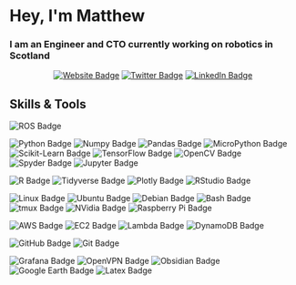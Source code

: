 # Hey, I'm Matthew

### I am an Engineer and CTO currently working on robotics in Scotland

<div align="center">

[![Website Badge](https://img.shields.io/badge/-Blog-da2c30?style=flat&logo=Google-Chrome&logoColor=white&link=https://mshields.name/)](https://mshields.name/)  <!--[![Mail Badge](https://img.shields.io/badge/-email-EA4335?style=flat&logo=GMail&logoColor=white&link=mailto:matthew.shields.1986@gmail.com)](mailto:matthew.shields.1986@gmail.com)  -->[![Twitter Badge](https://img.shields.io/badge/-@MShields_esq-1DA1F2?style=flat&labelColor=1ca0f1&logo=twitter&logoColor=white&link=https://twitter.com/MShields_esq)](https://twitter.com/MShields_esq)  [![LinkedIn Badge](https://img.shields.io/badge/-LinkedIn-0A66C2?style=flat&logo=Linkedin&logoColor=white&link=https://www.linkedin.com/in/matthew-harry-shields/)](https://www.linkedin.com/in/matthew-harry-shields/)

</div>

## Skills & Tools
![ROS Badge](https://img.shields.io/badge/-ROS-22314E?style=flat&logo=ROS&logoColor=white)

![Python Badge](https://img.shields.io/badge/-Python-3776AB?style=flat&logo=Python&logoColor=white)
![Numpy Badge](https://img.shields.io/badge/-Numpy-013243?style=flat&logo=Numpy&logoColor=white)
![Pandas Badge](https://img.shields.io/badge/-Pandas-150458?style=flat&logo=Pandas&logoColor=white)
![MicroPython Badge](https://img.shields.io/badge/-MicroPython-2B2728?style=flat&logo=MicroPython%20IDE&logoColor=white)
![Scikit-Learn Badge](https://img.shields.io/badge/-Scikit%20Learn-F7931E?style=flat&logo=scikitlearn&logoColor=white)
![TensorFlow Badge](https://img.shields.io/badge/-TensorFlow-FF6F00?style=flat&logo=TensorFlow&logoColor=white)
![OpenCV Badge](https://img.shields.io/badge/-OpenCV-5C3EE8?style=flat&logo=OpenCV&logoColor=white)
![Spyder Badge](https://img.shields.io/badge/-Spyder-FF0000?style=flat&logo=Spyder%20IDE&logoColor=white)
![Jupyter Badge](https://img.shields.io/badge/-Jupyter-F37626?style=flat&logo=Jupyter&logoColor=white)

![R Badge](https://img.shields.io/badge/-R-276DC3?style=flat&logo=R&logoColor=white)
![Tidyverse Badge](https://img.shields.io/badge/-Tidyverse-1A162D?style=flat&logo=Tidyverse&logoColor=white)
![Plotly Badge](https://img.shields.io/badge/-Plotly-3F4F75?style=flat&logo=Plotly&logoColor=white)
![RStudio Badge](https://img.shields.io/badge/-RStudio-75AADB?style=flat&logo=RStudio&logoColor=white)

![Linux Badge](https://img.shields.io/badge/-Linux-FCC624?style=flat&logo=Linux&logoColor=white)
![Ubuntu Badge](https://img.shields.io/badge/-Ubuntu-E95420?style=flat&logo=Ubuntu&logoColor=white)
![Debian Badge](https://img.shields.io/badge/-Debian-A81D33?style=flat&logo=Debian&logoColor=white)
![Bash Badge](https://img.shields.io/badge/-Bash-4EAA25?style=flat&logo=GNU%20Bash&logoColor=white)
![tmux Badge](https://img.shields.io/badge/-tmux-1BB91F?style=flat&logo=tmux&logoColor=white)
![NVidia Badge](https://img.shields.io/badge/-NVidia-76B900?style=flat&logo=NVidia&logoColor=white)
![Raspberry Pi Badge](https://img.shields.io/badge/-Raspberry%20Pi-A22846?style=flat&logo=Raspberry%20Pi&logoColor=white)

![AWS Badge](https://img.shields.io/badge/-AWS-232F3E?style=flat&logo=Amazon%20AWS&logoColor=white)
![EC2 Badge](https://img.shields.io/badge/-EC2-FF9900?style=flat&logo=Amazon%20EC2&logoColor=white)
![Lambda Badge](https://img.shields.io/badge/-Lambda-FF9900?style=flat&logo=AWS%20Lambda&logoColor=white)
![DynamoDB Badge](https://img.shields.io/badge/-DynamoDB-4053D6?style=flat&logo=Amazon%20DynamoDB&logoColor=white)

![GitHub Badge](https://img.shields.io/badge/-GitHub-181717?style=flat&logo=GitHub&logoColor=white)
![Git Badge](https://img.shields.io/badge/-Git-F05032?style=flat&logo=Git&logoColor=white)

![Grafana Badge](https://img.shields.io/badge/-Grafana-F46800?style=flat&logo=Grafana&logoColor=white)
![OpenVPN Badge](https://img.shields.io/badge/-OpenVPN-EA7E20?style=flat&logo=OpenVPN&logoColor=white)
![Obsidian Badge](https://img.shields.io/badge/-Obsidian-483699?style=flat&logo=Obsidian&logoColor=white)
![Google Earth Badge](https://img.shields.io/badge/-Google%20Earth-4285F4?style=flat&logo=Google%20Earth&logoColor=white)
![Latex Badge](https://img.shields.io/badge/-Latex-008080?style=flat&logo=latex&logoColor=white)

<!--
**MShields1986/MShields1986** is a ✨ _special_ ✨ repository because its `README.md` (this file) appears on your GitHub profile.

Here are some ideas to get you started:

- 🔭 I’m currently working on ...
- 🌱 I’m currently learning ...
- 👯 I’m looking to collaborate on ...
- 🤔 I’m looking for help with ...
- 💬 Ask me about ...
- 📫 How to reach me: ...
- 😄 Pronouns: ...
- ⚡ Fun fact: ...
-->
